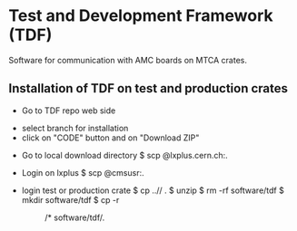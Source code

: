 # Test and Development Framework (TDF)

Software for communication with AMC boards on MTCA crates.

## Installation of TDF on test and production crates

* Go to TDF repo web side
- select branch for installation
- click on "CODE" button and on "Download ZIP"

* Go to local download directory
$ scp <path zip file> <user>@lxplus.cern.ch:.

* Login on lxplus
$ scp <zip file> <user>@cmsusr:.

* login test or production crate
$ cp ../<user>/<zip file> .
$ unzip <zip file>
$ rm -rf software/tdf
$ mkdir software/tdf
$ cp -r <dir unzipped file>/* software/tdf/.
